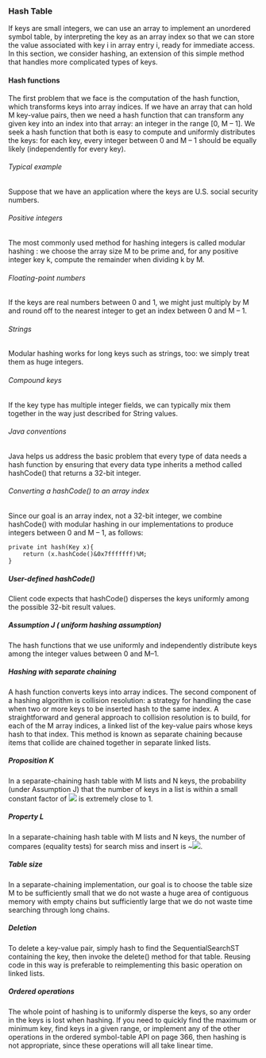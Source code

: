 ### Hash Table

If keys are small integers, we can use an array to implement an unordered symbol table, by interpreting the key as an array index so that we can store the value associated with key i in array entry i, ready for immediate access. In this section, we consider hashing, an extension of this simple method that handles more complicated types of keys.

#### Hash functions

The first problem that we face is the computation of the hash function, which transforms keys into array indices. If we have an array that can hold M key-value pairs, then we need a hash function that can transform any given key into an index into that array: an integer in the range [0, M – 1]. We seek a hash function that both is easy to compute and uniformly distributes the keys: for each key, every integer between 0 and M – 1 should be equally likely (independently for every key).

###### Typical example

Suppose that we have an application where the keys are U.S. social security numbers.

###### Positive integers

The most commonly used method for hashing integers is called modular hashing : we choose the array size M to be prime and, for any positive integer key k, compute the remainder when dividing k by M.

###### Floating-point numbers

If the keys are real numbers between 0 and 1, we might just multiply by M and round off to the nearest integer to get an index between 0 and M – 1.

###### Strings

Modular hashing works for long keys such as strings, too: we simply treat them as huge integers.

###### Compound keys

If the key type has multiple integer fields, we can typically mix them together in the way just described for String values.

###### Java conventions

Java helps us address the basic problem that every type of data needs a hash function by ensuring that every data type inherits a method called hashCode() that returns a 32-bit integer.

###### Converting a hashCode() to an array index

Since our goal is an array index, not a 32-bit integer, we combine hashCode() with modular hashing in our implementations to produce integers between 0 and M – 1, as follows:

```
private int hash(Key x){
    return (x.hashCode()&0x7fffffff)%M;
}
```

##### User-defined hashCode()

Client code expects that hashCode() disperses the keys uniformly among the possible 32-bit result values.

##### Assumption J ( uniform hashing assumption)

The hash functions that we use uniformly and independently distribute keys among the integer values between 0 and M–1.

##### Hashing with separate chaining

A hash function converts keys into array indices. The second component of a hashing algorithm is collision resolution: a strategy for handling the case when two or more keys to be inserted hash to the same index. A straightforward and general approach to collision resolution is to build, for each of the M array indices, a linked list of the key-value pairs whose keys hash to that index. This method is known as separate chaining because items that collide are chained together in separate linked lists.

##### Proposition K

In a separate-chaining hash table with M lists and N keys, the probability (under Assumption J) that the number of keys in a list is within a small constant factor of ![](http://latex.codecogs.com/gif.latex?\frac{N}{M}) is extremely close to 1.

##### Property L

In a separate-chaining hash table with M lists and N keys, the number of compares (equality tests) for search miss and insert is ~![](http://latex.codecogs.com/gif.latex?\frac{N}{M}).

##### Table size

In a separate-chaining implementation, our goal is to choose the table size M to be sufficiently small that we do not waste a huge area of contiguous memory with empty chains but sufficiently large that we do not waste time searching through long chains.

##### Deletion

To delete a key-value pair, simply hash to find the SequentialSearchST containing the key, then invoke the delete() method for that table. Reusing code in this way is preferable to reimplementing this basic operation on linked lists.

##### Ordered operations

The whole point of hashing is to uniformly disperse the keys, so any order in the keys is lost when hashing. If you need to quickly find the maximum or minimum key, find keys in a given range, or implement any of the other operations in the ordered symbol-table API on page 366, then hashing is not appropriate, since these operations will all take linear time.